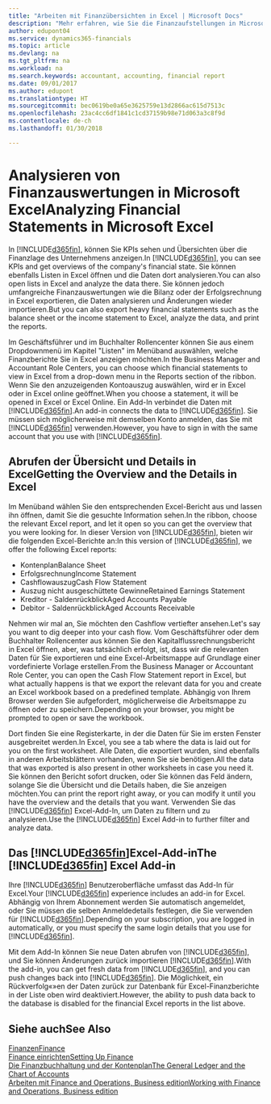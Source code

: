 ```yaml
---
title: "Arbeiten mit Finanzübersichten in Excel | Microsoft Docs"
description: "Mehr erfahren, wie Sie die Finanzaufstellungen in Microsoft Excel von Finance and Operations, Business edition für eine Analyse öffnen können."
author: edupont04
ms.service: dynamics365-financials
ms.topic: article
ms.devlang: na
ms.tgt_pltfrm: na
ms.workload: na
ms.search.keywords: accountant, accounting, financial report
ms.date: 09/01/2017
ms.author: edupont
ms.translationtype: HT
ms.sourcegitcommit: bec0619be0a65e3625759e13d2866ac615d7513c
ms.openlocfilehash: 23ac4cc6df1841c1cd37159b98e71d063a3c8f9d
ms.contentlocale: de-ch
ms.lasthandoff: 01/30/2018

---
```

# <a name="analyzing-financial-statements-in-microsoft-excel"></a><span data-ttu-id="45cc9-103">Analysieren von Finanzauswertungen in Microsoft Excel</span><span class="sxs-lookup"><span data-stu-id="45cc9-103">Analyzing Financial Statements in Microsoft Excel</span></span>
<span data-ttu-id="45cc9-104">In [!INCLUDE[d365fin](includes/d365fin_md.md)], können Sie KPIs sehen und Übersichten über die Finanzlage des Unternehmens anzeigen.</span><span class="sxs-lookup"><span data-stu-id="45cc9-104">In [!INCLUDE[d365fin](includes/d365fin_md.md)], you can see KPIs and get overviews of the company's financial state.</span></span> <span data-ttu-id="45cc9-105">Sie können ebenfalls Listen in Excel öffnen und die Daten dort analysieren.</span><span class="sxs-lookup"><span data-stu-id="45cc9-105">You can also open lists in Excel and analyze the data there.</span></span> <span data-ttu-id="45cc9-106">Sie können jedoch umfangreiche Finanzauswertungen wie die Bilanz oder der Erfolgsrechnung in Excel exportieren, die Daten analysieren und Änderungen wieder importieren.</span><span class="sxs-lookup"><span data-stu-id="45cc9-106">But you can also export heavy financial statements such as the balance sheet or the income statement to Excel, analyze the data, and print the reports.</span></span>  

<span data-ttu-id="45cc9-107">Im Geschäftsführer und im Buchhalter Rollencenter können Sie aus einem Dropdownmenü im Kapitel "Listen" im Menüband auswählen, welche Finanzberichte Sie in Excel anzeigen möchten.</span><span class="sxs-lookup"><span data-stu-id="45cc9-107">In the Business Manager and Accountant Role Centers, you can choose which financial statements to view in Excel from a drop-down menu in the Reports section of the ribbon.</span></span> <span data-ttu-id="45cc9-108">Wenn Sie den anzuzeigenden Kontoauszug auswählen, wird er in Excel oder in Excel online geöffnet.</span><span class="sxs-lookup"><span data-stu-id="45cc9-108">When you choose a statement, it will be opened in Excel or Excel Online.</span></span> <span data-ttu-id="45cc9-109">Ein Add-In verbindet die Daten mit [!INCLUDE[d365fin](includes/d365fin_md.md)].</span><span class="sxs-lookup"><span data-stu-id="45cc9-109">An add-in connects the data to [!INCLUDE[d365fin](includes/d365fin_md.md)].</span></span> <span data-ttu-id="45cc9-110">Sie müssen sich möglicherweise mit demselben Konto anmelden, das Sie mit [!INCLUDE[d365fin](includes/d365fin_md.md)] verwenden.</span><span class="sxs-lookup"><span data-stu-id="45cc9-110">However, you have to sign in with the same account that you use with [!INCLUDE[d365fin](includes/d365fin_md.md)].</span></span>  

## <a name="getting-the-overview-and-the-details-in-excel"></a><span data-ttu-id="45cc9-111">Abrufen der Übersicht und Details in Excel</span><span class="sxs-lookup"><span data-stu-id="45cc9-111">Getting the Overview and the Details in Excel</span></span>
<span data-ttu-id="45cc9-112">Im Menüband wählen Sie den entsprechenden Excel-Bericht aus und lassen ihn öffnen, damit Sie die gesuchte Information sehen.</span><span class="sxs-lookup"><span data-stu-id="45cc9-112">In the ribbon, choose the relevant Excel report, and let it open so you can get the overview that you were looking for.</span></span> <span data-ttu-id="45cc9-113">In dieser Version von [!INCLUDE[d365fin](includes/d365fin_md.md)], bieten wir die folgenden Excel-Berichte an:</span><span class="sxs-lookup"><span data-stu-id="45cc9-113">In this version of [!INCLUDE[d365fin](includes/d365fin_md.md)], we offer the following Excel reports:</span></span>

- <span data-ttu-id="45cc9-114">Kontenplan</span><span class="sxs-lookup"><span data-stu-id="45cc9-114">Balance Sheet</span></span>  
- <span data-ttu-id="45cc9-115">Erfolgsrechnung</span><span class="sxs-lookup"><span data-stu-id="45cc9-115">Income Statement</span></span>  
- <span data-ttu-id="45cc9-116">Cashflowauszug</span><span class="sxs-lookup"><span data-stu-id="45cc9-116">Cash Flow Statement</span></span>  
- <span data-ttu-id="45cc9-117">Auszug nicht ausgeschüttete Gewinne</span><span class="sxs-lookup"><span data-stu-id="45cc9-117">Retained Earnings Statement</span></span>  
- <span data-ttu-id="45cc9-118">Kreditor - Saldenrückblick</span><span class="sxs-lookup"><span data-stu-id="45cc9-118">Aged Accounts Payable</span></span>  
- <span data-ttu-id="45cc9-119">Debitor - Saldenrückblick</span><span class="sxs-lookup"><span data-stu-id="45cc9-119">Aged Accounts Receivable</span></span>  

<span data-ttu-id="45cc9-120">Nehmen wir mal an, Sie möchten den Cashflow vertiefter ansehen.</span><span class="sxs-lookup"><span data-stu-id="45cc9-120">Let's say you want to dig deeper into your cash flow.</span></span> <span data-ttu-id="45cc9-121">Vom Geschäftsführer oder dem Buchhalter Rollencenter aus können Sie den Kapitalflussrechnungsbericht in Excel öffnen, aber, was tatsächlich erfolgt, ist, dass wir die relevanten Daten für Sie exportieren und eine Excel-Arbeitsmappe auf Grundlage einer vordefinierte Vorlage erstellen.</span><span class="sxs-lookup"><span data-stu-id="45cc9-121">From the Business Manager or Accountant Role Center, you can open the Cash Flow Statement report in Excel, but what actually happens is that we export the relevant data for you and create an Excel workbook based on a predefined template.</span></span> <span data-ttu-id="45cc9-122">Abhängig von Ihrem Browser werden Sie aufgefordert, möglicherweise die Arbeitsmappe zu öffnen oder zu speichern.</span><span class="sxs-lookup"><span data-stu-id="45cc9-122">Depending on your browser, you might be prompted to open or save the workbook.</span></span>  

<span data-ttu-id="45cc9-123">Dort finden Sie eine Registerkarte, in der die Daten für Sie im ersten Fenster ausgebreitet werden.</span><span class="sxs-lookup"><span data-stu-id="45cc9-123">In Excel, you see a tab where the data is laid out for you on the first worksheet.</span></span> <span data-ttu-id="45cc9-124">Alle Daten, die exportiert wurden, sind ebenfalls in anderen Arbeitsblättern vorhanden, wenn Sie sie benötigen.</span><span class="sxs-lookup"><span data-stu-id="45cc9-124">All the data that was exported is also present in other worksheets in case you need it.</span></span> <span data-ttu-id="45cc9-125">Sie können den Bericht sofort drucken, oder Sie können das Feld ändern, solange Sie die Übersicht und die Details haben, die Sie anzeigen möchten.</span><span class="sxs-lookup"><span data-stu-id="45cc9-125">You can print the report right away, or you can modify it until you have the overview and the details that you want.</span></span> <span data-ttu-id="45cc9-126">Verwenden Sie das [!INCLUDE[d365fin](includes/d365fin_md.md)] Excel-Add-In, um Daten zu filtern und zu analysieren.</span><span class="sxs-lookup"><span data-stu-id="45cc9-126">Use the [!INCLUDE[d365fin](includes/d365fin_md.md)] Excel Add-in to further filter and analyze data.</span></span>  

## <a name="the-included365finincludesd365finmdmd-excel-add-in"></a><span data-ttu-id="45cc9-127">Das [!INCLUDE[d365fin](includes/d365fin_md.md)]Excel-Add-in</span><span class="sxs-lookup"><span data-stu-id="45cc9-127">The [!INCLUDE[d365fin](includes/d365fin_md.md)] Excel Add-in</span></span>
<span data-ttu-id="45cc9-128">Ihre [!INCLUDE[d365fin](includes/d365fin_md.md)] Benutzeroberfläche umfasst das Add-In für Excel.</span><span class="sxs-lookup"><span data-stu-id="45cc9-128">Your [!INCLUDE[d365fin](includes/d365fin_md.md)] experience includes an add-in for Excel.</span></span> <span data-ttu-id="45cc9-129">Abhängig von Ihrem Abonnement werden Sie automatisch angemeldet, oder Sie müssen die selben Anmeldedetails festlegen, die Sie verwenden für [!INCLUDE[d365fin](includes/d365fin_md.md)].</span><span class="sxs-lookup"><span data-stu-id="45cc9-129">Depending on your subscription, you are logged in automatically, or you must specify the same login details that you use for [!INCLUDE[d365fin](includes/d365fin_md.md)].</span></span>  

<span data-ttu-id="45cc9-130">Mit dem Add-In können Sie neue Daten abrufen von [!INCLUDE[d365fin](includes/d365fin_md.md)], und Sie können Änderungen zurück importieren [!INCLUDE[d365fin](includes/d365fin_md.md)].</span><span class="sxs-lookup"><span data-stu-id="45cc9-130">With the add-in, you can get fresh data from [!INCLUDE[d365fin](includes/d365fin_md.md)], and you can push changes back into [!INCLUDE[d365fin](includes/d365fin_md.md)].</span></span> <span data-ttu-id="45cc9-131">Die Möglichkeit, ein Rückverfolg«»en der Daten zurück zur Datenbank für Excel-Finanzberichte in der Liste oben wird deaktiviert.</span><span class="sxs-lookup"><span data-stu-id="45cc9-131">However, the ability to push data back to the database is disabled for the financial Excel reports in the list above.</span></span>  

## <a name="see-also"></a><span data-ttu-id="45cc9-132">Siehe auch</span><span class="sxs-lookup"><span data-stu-id="45cc9-132">See Also</span></span>
[<span data-ttu-id="45cc9-133">Finanzen</span><span class="sxs-lookup"><span data-stu-id="45cc9-133">Finance</span></span>](finance.md)  
[<span data-ttu-id="45cc9-134">Finance einrichten</span><span class="sxs-lookup"><span data-stu-id="45cc9-134">Setting Up Finance</span></span>](finance-setup-finance.md)  
[<span data-ttu-id="45cc9-135">Die Finanzbuchhaltung und der Kontenplan</span><span class="sxs-lookup"><span data-stu-id="45cc9-135">The General Ledger and the Chart of Accounts</span></span>](finance-general-ledger.md)  
[<span data-ttu-id="45cc9-136">Arbeiten mit Finance and Operations, Business edition</span><span class="sxs-lookup"><span data-stu-id="45cc9-136">Working with Finance and Operations, Business edition</span></span>](ui-work-product.md)  

